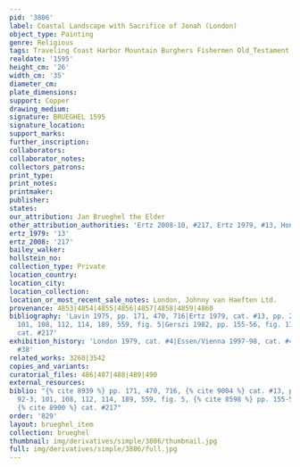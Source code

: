 ```yaml
---
pid: '3806'
label: Coastal Landscape with Sacrifice of Jonah (London)
object_type: Painting
genre: Religious
tags: Traveling Coast Harbor Mountain Burghers Fishermen Old_Testament Boat
realdate: '1595'
height_cm: '26'
width_cm: '35'
diameter_cm: 
plate_dimensions: 
support: Copper
drawing_medium: 
signature: BRUEGHEL 1595
signature_location: 
support_marks: 
further_inscription: 
collaborators: 
collaborator_notes: 
collectors_patrons: 
print_type: 
print_notes: 
printmaker: 
publisher: 
states: 
our_attribution: Jan Brueghel the Elder
other_attribution_authorities: 'Ertz 2008-10, #217, Ertz 1979, #13, Honig database'
ertz_1979: '13'
ertz_2008: '217'
bailey_walker: 
hollstein_no: 
collection_type: Private
location_country: 
location_city: 
location_collection: 
location_or_most_recent_sale_notes: London, Johnny van Haeften Ltd.
provenance: 4853|4854|4855|4856|4857|4858|4859|4860
bibliography: 'Lavin 1975, pp. 171, 470, 716|Ertz 1979, cat. #13, pp. 28, 90, 92-3,
  101, 108, 112, 114, 189, 559, fig. 5|Gerszi 1982, pp. 155-56, fig. 11|Ertz 2008-10,
  cat. #217'
exhibition_history: 'London 1979, cat. #4|Essen/Vienna 1997-98, cat. #49|Cremona 1998,
  #38'
related_works: 3260|3542
copies_and_variants: 
curatorial_files: 486|487|488|489|490
external_resources: 
biblio: "{% cite 8939 %} pp. 171, 470, 716, {% cite 9004 %} cat. #13, pp. 28, 90,
  92-3, 101, 108, 112, 114, 189, 559, fig. 5, {% cite 8598 %} pp. 155-56, fig. 11,
  {% cite 8900 %} cat. #217"
order: '829'
layout: brueghel_item
collection: brueghel
thumbnail: img/derivatives/simple/3806/thumbnail.jpg
full: img/derivatives/simple/3806/full.jpg
---
```

